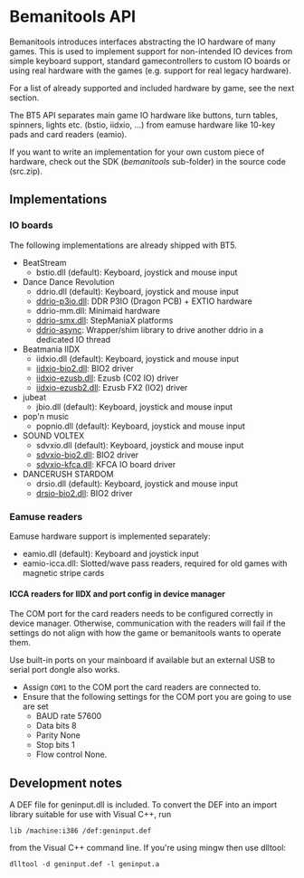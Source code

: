 # Bemanitools API

Bemanitools introduces interfaces abstracting the IO hardware of many games. This is used to
implement support for non-intended IO devices from simple keyboard support, standard gamecontrollers
to custom IO boards or using real hardware with the games (e.g. support for real legacy hardware).

For a list of already supported and included hardware by game, see the next section.

The BT5 API separates main game IO hardware like buttons, turn tables, spinners, lights etc. (bstio,
iidxio, ...) from eamuse hardware like 10-key pads and card readers (eamio).

If you want to write an implementation for your own custom piece of hardware, check out the SDK
(*bemanitools* sub-folder) in the source code (src.zip).

## Implementations

### IO boards

The following implementations are already shipped with BT5.

- BeatStream
  - bstio.dll (default): Keyboard, joystick and mouse input
- Dance Dance Revolution
  - ddrio.dll (default): Keyboard, joystick and mouse input
  - [ddrio-p3io.dll](ddrhook/ddrio-p3io.md): DDR P3IO (Dragon PCB) + EXTIO hardware
  - ddrio-mm.dll: Minimaid hardware
  - [ddrio-smx.dll](ddrhook/ddrio-smx.md): StepManiaX platforms
  - [ddrio-async](ddrhook/ddrio-async.md): Wrapper/shim library to drive another ddrio in a
    dedicated IO thread
- Beatmania IIDX
  - iidxio.dll (default): Keyboard, joystick and mouse input
  - [iidxio-bio2.dll](iidxhook/iidxio-bio2.md): BIO2 driver
  - [iidxio-ezusb.dll](iidxhook/iidxio-ezusb.md): Ezusb (C02 IO) driver
  - [iidxio-ezusb2.dll](iidxhook/iidxio-ezusb2.md): Ezusb FX2 (IO2) driver
- jubeat
  - jbio.dll (default): Keyboard, joystick and mouse input
- pop'n music
  - popnio.dll (default): Keyboard, joystick and mouse input
- SOUND VOLTEX
  - sdvxio.dll (default): Keyboard, joystick and mouse input
  - [sdvxio-bio2.dll](sdvxhook/sdvxio-bio2.md): BIO2 driver
  - [sdvxio-kfca.dll](sdvxhook/sdvxio-kfca.md): KFCA IO board driver
- DANCERUSH STARDOM
  - drsio.dll (default): Keyboard, joystick and mouse input
  - [drsio-bio2.dll](drshook/drsio-bio2.md): BIO2 driver

### Eamuse readers

Eamuse hardware support is implemented separately:

- eamio.dll (default): Keyboard and joystick input
- eamio-icca.dll: Slotted/wave pass readers, required for old games with magnetic stripe cards

#### ICCA readers for IIDX and port config in device manager

The COM port for the card readers needs to be configured correctly in device manager. Otherwise,
communication with the readers will fail if the settings do not align with how the game or
bemanitools wants to operate them.

Use built-in ports on your mainboard if available but an external USB to serial port dongle also
works.

- Assign `COM1` to the COM port the card readers are connected to.
- Ensure that the following settings for the COM port you are going to use are set
  - BAUD rate 57600
  - Data bits 8
  - Parity None
  - Stop bits 1
  - Flow control None.

## Development notes

A DEF file for geninput.dll is included. To convert the DEF into an import library suitable for use
with Visual C++, run

```
lib /machine:i386 /def:geninput.def
```

from the Visual C++ command line. If you're using mingw then use dlltool:

```
dlltool -d geninput.def -l geninput.a
```
